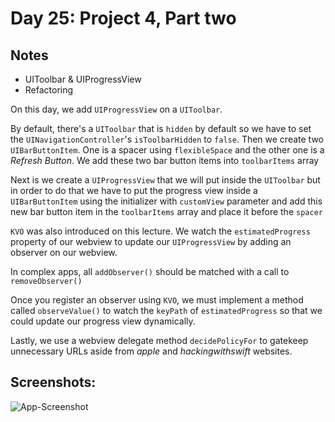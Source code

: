 # Day 25: Project 4, Part two

## Notes

- UIToolbar & UIProgressView
- Refactoring

On this day, we add `UIProgressView` on a `UIToolbar`.

By default, there's a `UIToolbar` that is `hidden` by default so we have to set the `UINavigationController`'s  `isToolbarHidden` to `false`. Then we create two `UIBarButtonItem`. One is a spacer using `flexibleSpace` and the other one is a _Refresh Button_. We add these two bar button items into `toolbarItems` array


Next is we create a `UIProgressView` that we will put inside the `UIToolbar` but in order to do that we have to put the progress view inside a `UIBarButtonItem` using the initializer with `customView` parameter and add this new bar button item in the `toolbarItems` array and place it before the `spacer`


`KVO` was also introduced on this lecture. We watch the `estimatedProgress` property of our webview to update our `UIProgressView` by adding an observer on our webview.

In complex apps, all `addObserver()` should be matched with a call to `removeObserver()`

Once you  register an observer using `KVO`, we must implement a method called `observeValue()` to watch the `keyPath` of `estimatedProgress` so that we could update our progress view dynamically. 


Lastly, we use a webview delegate method `decidePolicyFor` to gatekeep unnecessary URLs aside from _apple_ and _hackingwithswift_ websites. 


## Screenshots:
![App-Screenshot](documentation/1.gif)
